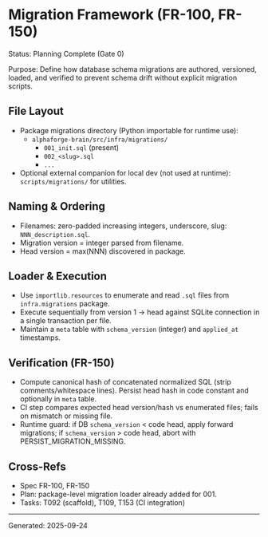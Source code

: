 # Migration Framework (FR-100, FR-150)

Status: Planning Complete (Gate 0)

Purpose: Define how database schema migrations are authored, versioned, loaded, and verified to prevent schema drift without explicit migration scripts.

## File Layout
- Package migrations directory (Python importable for runtime use):
  - `alphaforge-brain/src/infra/migrations/`
    - `001_init.sql` (present)
    - `002_<slug>.sql`
    - `...`
- Optional external companion for local dev (not used at runtime): `scripts/migrations/` for utilities.

## Naming & Ordering
- Filenames: zero-padded increasing integers, underscore, slug: `NNN_description.sql`.
- Migration version = integer parsed from filename.
- Head version = max(NNN) discovered in package.

## Loader & Execution
- Use `importlib.resources` to enumerate and read `.sql` files from `infra.migrations` package.
- Execute sequentially from version 1 → head against SQLite connection in a single transaction per file.
- Maintain a `meta` table with `schema_version` (integer) and `applied_at` timestamps.

## Verification (FR-150)
- Compute canonical hash of concatenated normalized SQL (strip comments/whitespace lines). Persist head hash in code constant and optionally in `meta` table.
- CI step compares expected head version/hash vs enumerated files; fails on mismatch or missing file.
- Runtime guard: if DB `schema_version` < code head, apply forward migrations; if `schema_version` > code head, abort with PERSIST_MIGRATION_MISSING.

## Cross-Refs
- Spec FR-100, FR-150
- Plan: package-level migration loader already added for 001.
- Tasks: T092 (scaffold), T109, T153 (CI integration)

---
Generated: 2025-09-24
